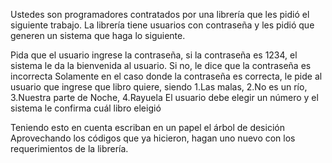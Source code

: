 Ustedes son programadores contratados por una librería que les pidió el siguiente trabajo. La librería tiene usuarios con contraseña y les pidió que generen un sistema que haga lo siguiente.

Pida que el usuario ingrese la contraseña, si la contraseña es 1234, el sistema le da la bienvenida al usuario. Si no, le dice que la contraseña es incorrecta
Solamente en el caso donde la contraseña es correcta, le pide al usuario que ingrese que libro quiere, siendo 1.Las malas, 2.No es un río, 3.Nuestra parte de Noche, 4.Rayuela
El usuario debe elegir un número y el sistema le confirma cuál libro eleigió

Teniendo esto en cuenta
escriban en un papel el árbol de desición
Aprovechando los códigos que ya hicieron, hagan uno nuevo con los requerimientos de la librería.
 
